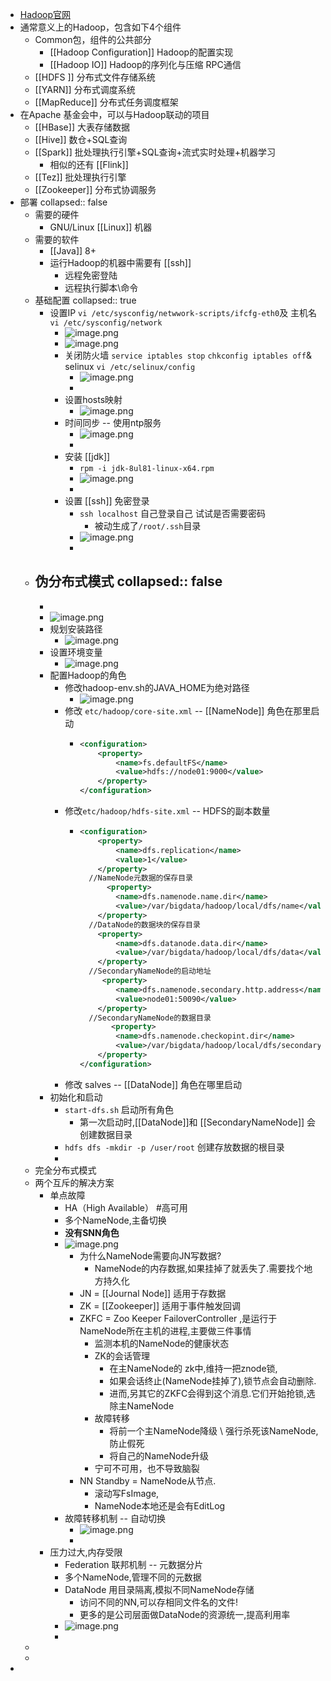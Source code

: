 - [Hadoop官网](https://hadoop.apache.org/)
- 通常意义上的Hadoop，包含如下4个组件
	- Common包，组件的公共部分
		- [[Hadoop Configuration]] Hadoop的配置实现
		- [[Hadoop IO]] Hadoop的序列化与压缩 RPC通信
	- [[HDFS ]] 分布式文件存储系统
	- [[YARN]] 分布式调度系统
	- [[MapReduce]] 分布式任务调度框架
- 在Apache 基金会中，可以与Hadoop联动的项目
	- [[HBase]] 大表存储数据
	- [[Hive]] 数仓+SQL查询
	- [[Spark]] 批处理执行引擎+SQL查询+流式实时处理+机器学习
		- 相似的还有 [[Flink]]
	- [[Tez]] 批处理执行引擎
	- [[Zookeeper]] 分布式协调服务
- 部署
  collapsed:: false
	- 需要的硬件
		- GNU/Linux [[Linux]] 机器
	- 需要的软件
		- [[Java]] 8+
		- 运行Hadoop的机器中需要有 [[ssh]]
			- 远程免密登陆
			- 远程执行脚本\命令
	- 基础配置
	  collapsed:: true
		- 设置IP `vi /etc/sysconfig/netwwork-scripts/ifcfg-eth0`及 主机名 `vi /etc/sysconfig/network`
			- ![image.png](../assets/image_1647159484653_0.png)
			- ![image.png](../assets/image_1647159594584_0.png)
			- 关闭防火墙 `service iptables stop` `chkconfig iptables off`& selinux `vi /etc/selinux/config`
				- ![image.png](../assets/image_1647159702386_0.png)
				-
			- 设置hosts映射
				- ![image.png](../assets/image_1647159618037_0.png)
			- 时间同步 -- 使用ntp服务
				- ![image.png](../assets/image_1647159796939_0.png)
				-
			- 安装 [[jdk]]
				- `rpm -i jdk-8ul81-linux-x64.rpm`
				- ![image.png](../assets/image_1647160467685_0.png)
				-
			- 设置 [[ssh]] 免密登录
				- `ssh localhost` 自己登录自己 试试是否需要密码
					- 被动生成了`/root/.ssh`目录
				- ![image.png](../assets/image_1647161238548_0.png)
				-
	- 伪分布式模式
	  collapsed:: false
		-
		-
		- ![image.png](../assets/image_1647161392042_0.png)
		- 规划安装路径
			- ![image.png](../assets/image_1647161718149_0.png)
		- 设置环境变量
			- ![image.png](../assets/image_1647161740645_0.png)
		- 配置Hadoop的角色
			- 修改hadoop-env.sh的JAVA_HOME为绝对路径
				- ![image.png](../assets/image_1647162214627_0.png)
			- 修改 `etc/hadoop/core-site.xml` -- [[NameNode]] 角色在那里启动
				- ```xml
				  <configuration>
				      <property>
				          <name>fs.defaultFS</name>
				          <value>hdfs://node01:9000</value>
				      </property>
				  </configuration>
				  ```
			- 修改`etc/hadoop/hdfs-site.xml` -- HDFS的副本数量
				- ```xml
				  <configuration>
				      <property>
				          <name>dfs.replication</name>
				          <value>1</value>
				      </property>
				    //NameNode元数据的保存目录
				    	<property>
				          <name>dfs.namenode.name.dir</name>
				          <value>/var/bigdata/hadoop/local/dfs/name</value>
				      </property>
				    //DataNode的数据块的保存目录
				      <property>
				          <name>dfs.datanode.data.dir</name>
				          <value>/var/bigdata/hadoop/local/dfs/data</value>
				      </property>
				    //SecondaryNameNode的启动地址
				       <property>
				          <name>dfs.namenode.secondary.http.address</name>
				          <value>node01:50090</value>
				      </property>
				    //SecondaryNameNode的数据目录
				         <property>
				          <name>dfs.namenode.checkopint.dir</name>
				          <value>/var/bigdata/hadoop/local/dfs/secondary</value>
				      </property>
				  </configuration>
				  ```
			- 修改 salves -- [[DataNode]] 角色在哪里启动
		- 初始化和启动
			- `start-dfs.sh` 启动所有角色
				- 第一次启动时,[[DataNode]]和 [[SecondaryNameNode]] 会创建数据目录
			- `hdfs dfs -mkdir -p /user/root` 创建存放数据的根目录
			-
	- 完全分布式模式
	- 两个互斥的解决方案
		- 单点故障
			- HA（High Available） #高可用
			- 多个NameNode,主备切换
			- **没有SNN角色**
			- ![image.png](../assets/image_1647247737762_0.png)
				- 为什么NameNode需要向JN写数据?
					- NameNode的内存数据,如果挂掉了就丢失了.需要找个地方持久化
				- JN = [[Journal Node]] 适用于存数据
				- ZK = [[Zookeeper]] 适用于事件触发回调
				- ZKFC = Zoo Keeper FailoverController ,是运行于 NameNode所在主机的进程,主要做三件事情
					- 监测本机的NameNode的健康状态
					- ZK的会话管理
						- 在主NameNode的 zk中,维持一把znode锁,
						- 如果会话终止(NameNode挂掉了),锁节点会自动删除.
						- 进而,另其它的ZKFC会得到这个消息.它们开始抢锁,选除主NameNode
					- 故障转移
						- 将前一个主NameNode降级 \ 强行杀死该NameNode,防止假死
						- 将自己的NameNode升级
					- 宁可不可用，也不导致脑裂
				- NN Standby = NameNode从节点.
					- 滚动写FsImage,
					- NameNode本地还是会有EditLog
			- 故障转移机制 -- 自动切换
				- ![image.png](../assets/image_1647249368276_0.png)
				-
		- 压力过大,内存受限
			- Federation 联邦机制 -- 元数据分片
			- 多个NameNode,管理不同的元数据
			- DataNode 用目录隔离,模拟不同NameNode存储
				- 访问不同的NN,可以存相同文件名的文件!
				- 更多的是公司层面做DataNode的资源统一,提高利用率
			- ![image.png](../assets/image_1647257510005_0.png)
			-
	-
	-
-